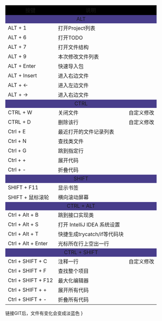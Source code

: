 

<table >
<tr bgcolor="black" ><td align="center">按键</td><td align="center">说明</td><td></td></tr>
<tr><td colspan="3" align="center" bgcolor="#483d8b">ALT</td></tr>
<tr><td>ALT + 1</td><td>打开Project列表</td><td></td></tr>
<tr><td>ALT + 6</td><td>打开TODO</td><td></td></tr>
<tr><td>ALT + 7</td><td>打开文件结构</td><td></td></tr>
<tr><td>ALT + 9</td><td>本次修改文件列表</td><td></td></tr>
<tr><td>ALT + Enter</td><td>快速导入包</td><td></td></tr>
<tr><td>ALT + Insert</td><td>进入右边文件</td><td></td></tr>
<tr><td>ALT + ←</td><td>进入左边文件</td><td></td></tr>
<tr><td>ALT + →</td><td>进入右边文件</td><td></td></tr>
<tr><td colspan="3" align="center" bgcolor="#483d8b">CTRL</td></tr>
<tr><td>CTRL + W</td><td>关闭文件</td><td>自定义修改</td></tr>
<tr><td>CTRL + D</td><td>删除该行</td><td>自定义修改</td></tr>
<tr><td>Ctrl + E</td><td>最近打开的文件记录列表</td><td></td></tr>
<tr><td>Ctrl + N</td><td>查找类文件</td><td></td></tr>
<tr><td>Ctrl + G</td><td>跳到指定行</td><td></td></tr>
<tr><td>Ctrl + +</td><td>展开代码</td><td></td></tr>
<tr><td>Ctrl + -</td><td>折叠代码</td><td></td></tr>
<tr><td colspan="3" align="center" bgcolor="#483d8b">SHIFT</td></tr>
<tr><td>SHIFT + F11</td><td>显示书签</td><td></td></tr>
<tr><td>SHIFT + 鼠标滚轮</td><td>横向滚动屏幕</td><td></td></tr>
<tr><td colspan="3" align="center" bgcolor="#483d8b">CTRL + ALT</td></tr>
<tr><td>Ctrl + Alt + B</td><td>跳到接口实现类</td><td></td></tr>
<tr><td>Ctrl + Alt + S</td><td>打开 IntelliJ IDEA 系统设置</td><td></td></tr>
<tr><td>Ctrl + Alt + T</td><td>快捷生成trycatch/if等代码块</td><td></td></tr>
<tr><td>Ctrl + Alt + Enter</td><td>光标所在行上空出一行</td><td></td></tr>
<tr><td colspan="3" align="center" bgcolor="#483d8b">CTRL + SHIFT</td></tr>
<tr><td>Ctrl + SHIFT + C</td><td>注释一行</td><td>自定义修改</td></tr>
<tr><td>Ctrl + SHIFT + F</td><td>查找整个项目</td><td></td></tr>
<tr><td>Ctrl + SHIFT + F12</td><td>最大化编辑器</td><td></td></tr>
<tr><td>Ctrl + SHIFT + +</td><td>展开所有代码</td><td></td></tr>
<tr><td>Ctrl + SHIFT + -</td><td>折叠所有代码</td><td></td></tr>
</table>

</table>
     
     
链接GIT后，文件有变化会变成淡蓝色
}
